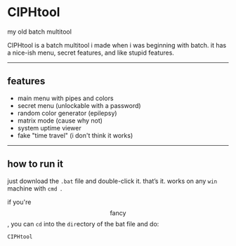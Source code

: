 # CIPHtool

my old batch multitool

CIPHtool is a batch multitool i made when i was beginning with batch. it has a nice-ish menu, secret features, and like stupid features.

---

##  features

- main menu with pipes and colors
- secret menu (unlockable with a password)
- random color generator (epilepsy)
- matrix mode (cause why not)
- system uptime viewer
- fake "time travel" (i don't think it works)

---

##  how to run it

just download the `.bat` file and double-click it. that’s it. 
works on any `win` machine with `cmd `.

if you're 
$$ \text{fancy} $$
, you can `cd` into the `dir`ectory of the bat file and do:

```bat
CIPHtool
